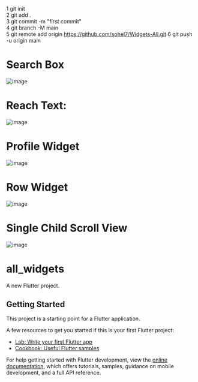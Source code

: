 1 git init    
2 git add .  
3 git commit -m "first commit"    
4 git branch -M main   
5 git remote add origin https://github.com/sohel7/Widgets-All.git 
6 git push -u origin main

Search Box
============
![image](https://github.com/user-attachments/assets/971a9756-f8a0-499c-8d80-f627e3c5d422)

Reach Text:
=============
![image](https://github.com/user-attachments/assets/0147e8b0-e662-4a76-8828-78df94a0756b)

Profile Widget
================
 ![image](https://github.com/user-attachments/assets/9663916d-39ab-47f8-9005-3f055495b2a1)

 Row Widget
 ===========
  ![image](https://github.com/user-attachments/assets/333dc842-0ff6-46e9-8579-64d8e013b0f8)

  Single Child Scroll View
  =======================
  ![image](https://github.com/user-attachments/assets/3bbb6b5a-0ca5-4a98-9f85-a935801a7d73)
  













# all_widgets

A new Flutter project.

## Getting Started

This project is a starting point for a Flutter application.

A few resources to get you started if this is your first Flutter project:

- [Lab: Write your first Flutter app](https://docs.flutter.dev/get-started/codelab)
- [Cookbook: Useful Flutter samples](https://docs.flutter.dev/cookbook)

For help getting started with Flutter development, view the
[online documentation](https://docs.flutter.dev/), which offers tutorials,
samples, guidance on mobile development, and a full API reference.
